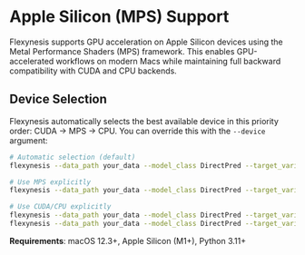 # Apple Silicon (MPS) Support

Flexynesis supports GPU acceleration on Apple Silicon devices using the Metal Performance Shaders (MPS) framework. This enables GPU-accelerated workflows on modern Macs while maintaining full backward compatibility with CUDA and CPU backends.

## Device Selection

Flexynesis automatically selects the best available device in this priority order: CUDA → MPS → CPU. You can override this with the `--device` argument:

```bash
# Automatic selection (default)
flexynesis --data_path your_data --model_class DirectPred --target_variables your_target

# Use MPS explicitly
flexynesis --data_path your_data --model_class DirectPred --target_variables your_target --device mps

# Use CUDA/CPU explicitly
flexynesis --data_path your_data --model_class DirectPred --target_variables your_target --device cuda
flexynesis --data_path your_data --model_class DirectPred --target_variables your_target --device cpu
```

**Requirements**: macOS 12.3+, Apple Silicon (M1+), Python 3.11+
